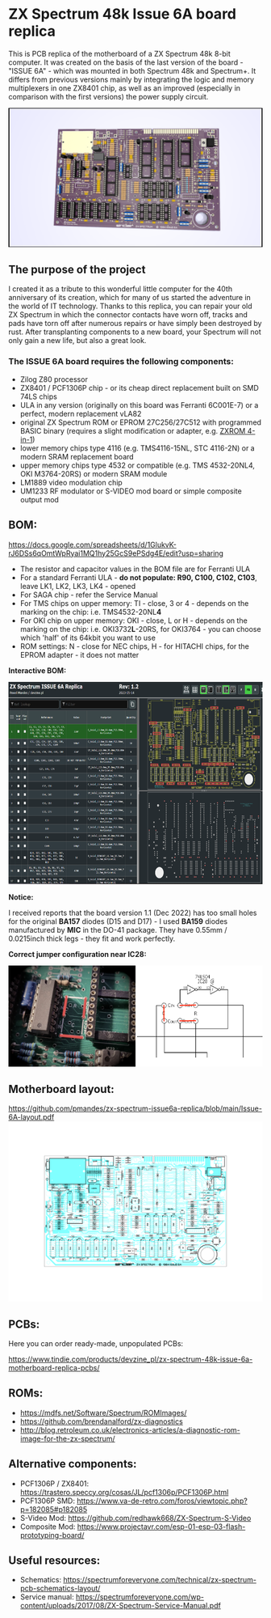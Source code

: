 # ZX Spectrum 48k Issue 6A board replica

This is PCB replica of the motherboard of a ZX Spectrum 48k 8-bit computer. It was created on the basis of the last version of the board - "ISSUE 6A" - which was mounted in both Spectrum 48k and Spectrum+. It differs from previous versions mainly by integrating the logic and memory multiplexers in one ZX8401 chip, as well as an improved (especially in comparison with the first versions) the power supply circuit.

![ISSUE 6A motherboard](https://raw.githubusercontent.com/pmandes/zx-spectrum-issue6a-replica/main/images/zx48-1.2.png)

## The purpose of the project

I created it as a tribute to this wonderful little computer for the 40th anniversary of its creation, which for many of us started the adventure in the world of IT technology. Thanks to this replica, you can repair your old ZX Spectrum in which the connector contacts have worn off, tracks and pads have torn off after numerous repairs or have simply been destroyed by rust. After transplanting components to a new board, your Spectrum will not only gain a new life, but also a great look.

### The ISSUE 6A board requires the following components:

- Zilog Z80 processor
- ZX8401 / PCF1306P chip - or its cheap direct replacement built on SMD 74LS chips
- ULA in any version (originally on this board was Ferranti 6C001E-7) or a perfect, modern replacement vLA82
- original ZX Spectrum ROM or EPROM 27C256/27C512 with programmed BASIC binary (requires a slight modification or adapter, e.g. [ZXROM 4-in-1](https://github.com/pmandes/zx-spectrum-issue6a-replica/tree/main/ZX-ROM-4-in-1))
- lower memory chips type 4116 (e.g. TMS4116-15NL, STC 4116-2N) or a modern SRAM replacement board
- upper memory chips type 4532 or compatible (e.g. TMS 4532-20NL4, OKI M3764-20RS) or modern SRAM module
- LM1889 video modulation chip
- UM1233 RF modulator or S-VIDEO mod board or simple composite output mod

## BOM:

https://docs.google.com/spreadsheets/d/1GlukvK-rJ6DSs6qOmtWpRyai1MQ1hy25GcS9ePSdg4E/edit?usp=sharing

- The resistor and capacitor values in the BOM file are for Ferranti ULA
- For a standard Ferranti ULA - **do not populate: R90, C100, C102, C103**, leave LK1, LK2, LK3, LK4 - opened
- For SAGA chip - refer the Service Manual
- For TMS chips on upper memory: TI - close, 3 or 4 - depends on the marking on the chip: i.e. TMS4532-20NL**4**
- For OKI chip on upper memory: OKI - close, L or H - depends on the marking on the chip: i.e. OKI3732**L**-20RS, for OKI3764 - you can choose which 'half' of its 64kbit you want to use
- ROM settings: N - close for NEC chips, H - for HITACHI chips, for the EPROM adapter - it does not matter

**Interactive BOM:**

<p align="center">
<a href="https://htmlpreview.github.io/?https://raw.githubusercontent.com/pmandes/zx-spectrum-issue6a-replica/main/bom/ibom.html
"><img src="https://raw.githubusercontent.com/pmandes/zx-spectrum-issue6a-replica/main/images/bom.png" height="400"></a>
</p>

**Notice:**

I received reports that the board version 1.1 (Dec 2022) has too small holes for the original **BA157** diodes (D15 and D17) - I used **BA159** diodes manufactured by **MIC** in the DO-41 package. They have 0.55mm / 0.0215inch thick legs - they fit and work perfectly.

**Correct jumper configuration near IC28:**

<p align="center"><img src="https://raw.githubusercontent.com/pmandes/zx-spectrum-issue6a-replica/main/images/r-c-jumpers.png" height="200"></p>

## Motherboard layout:

https://github.com/pmandes/zx-spectrum-issue6a-replica/blob/main/Issue-6A-layout.pdf
![Motherboard layout](https://raw.githubusercontent.com/pmandes/zx-spectrum-issue6a-replica/main/images/layout.png)

## PCBs:

Here you can order ready-made, unpopulated PCBs:

https://www.tindie.com/products/devzine_pl/zx-spectrum-48k-issue-6a-motherboard-replica-pcbs/

## ROMs:

- https://mdfs.net/Software/Spectrum/ROMImages/
- https://github.com/brendanalford/zx-diagnostics
- http://blog.retroleum.co.uk/electronics-articles/a-diagnostic-rom-image-for-the-zx-spectrum/

## Alternative components:

- PCF1306P / ZX8401: https://trastero.speccy.org/cosas/JL/pcf1306p/PCF1306P.html
- PCF1306P SMD: https://www.va-de-retro.com/foros/viewtopic.php?p=182085#p182085
- S-Video Mod: https://github.com/redhawk668/ZX-Spectrum-S-Video
- Composite Mod: https://www.projectavr.com/esp-01-esp-03-flash-prototyping-board/

## Useful resources:
- Schematics: https://spectrumforeveryone.com/technical/zx-spectrum-pcb-schematics-layout/
- Service manual: https://spectrumforeveryone.com/wp-content/uploads/2017/08/ZX-Spectrum-Service-Manual.pdf
